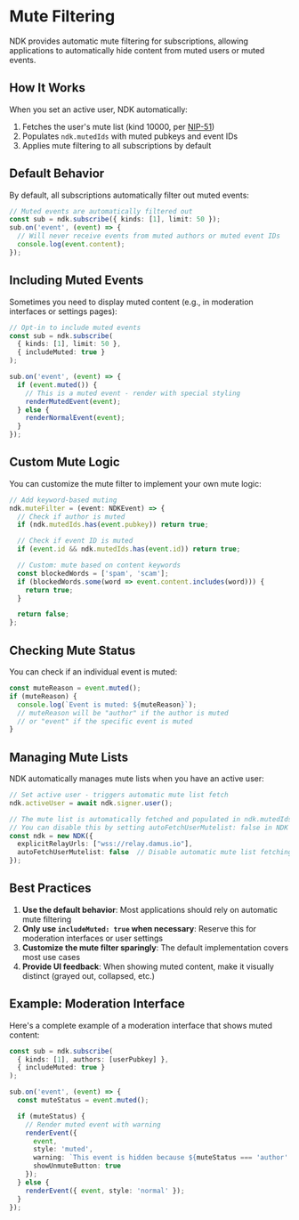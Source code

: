 # Mute Filtering

NDK provides automatic mute filtering for subscriptions, allowing applications to automatically hide content from muted
users or muted events.

## How It Works

When you set an active user, NDK automatically:

1. Fetches the user's mute list (kind 10000, per [NIP-51](https://nips.nostr.com/51))
2. Populates `ndk.mutedIds` with muted pubkeys and event IDs
3. Applies mute filtering to all subscriptions by default

## Default Behavior

By default, all subscriptions automatically filter out muted events:

```typescript
// Muted events are automatically filtered out
const sub = ndk.subscribe({ kinds: [1], limit: 50 });
sub.on('event', (event) => {
  // Will never receive events from muted authors or muted event IDs
  console.log(event.content);
});
```

## Including Muted Events

Sometimes you need to display muted content (e.g., in moderation interfaces or settings pages):

```typescript
// Opt-in to include muted events
const sub = ndk.subscribe(
  { kinds: [1], limit: 50 },
  { includeMuted: true }
);

sub.on('event', (event) => {
  if (event.muted()) {
    // This is a muted event - render with special styling
    renderMutedEvent(event);
  } else {
    renderNormalEvent(event);
  }
});
```

## Custom Mute Logic

You can customize the mute filter to implement your own mute logic:

```typescript
// Add keyword-based muting
ndk.muteFilter = (event: NDKEvent) => {
  // Check if author is muted
  if (ndk.mutedIds.has(event.pubkey)) return true;

  // Check if event ID is muted
  if (event.id && ndk.mutedIds.has(event.id)) return true;

  // Custom: mute based on content keywords
  const blockedWords = ['spam', 'scam'];
  if (blockedWords.some(word => event.content.includes(word))) {
    return true;
  }

  return false;
};
```

## Checking Mute Status

You can check if an individual event is muted:

```typescript
const muteReason = event.muted();
if (muteReason) {
  console.log(`Event is muted: ${muteReason}`);
  // muteReason will be "author" if the author is muted
  // or "event" if the specific event is muted
}
```

## Managing Mute Lists

NDK automatically manages mute lists when you have an active user:

```typescript
// Set active user - triggers automatic mute list fetch
ndk.activeUser = await ndk.signer.user();

// The mute list is automatically fetched and populated in ndk.mutedIds
// You can disable this by setting autoFetchUserMutelist: false in NDK constructor
const ndk = new NDK({
  explicitRelayUrls: ["wss://relay.damus.io"],
  autoFetchUserMutelist: false  // Disable automatic mute list fetching
});
```

## Best Practices

1. **Use the default behavior**: Most applications should rely on automatic mute filtering
2. **Only use `includeMuted: true` when necessary**: Reserve this for moderation interfaces or user settings
3. **Customize the mute filter sparingly**: The default implementation covers most use cases
4. **Provide UI feedback**: When showing muted content, make it visually distinct (grayed out, collapsed, etc.)

## Example: Moderation Interface

Here's a complete example of a moderation interface that shows muted content:

```typescript
const sub = ndk.subscribe(
  { kinds: [1], authors: [userPubkey] },
  { includeMuted: true }
);

sub.on('event', (event) => {
  const muteStatus = event.muted();

  if (muteStatus) {
    // Render muted event with warning
    renderEvent({
      event,
      style: 'muted',
      warning: `This event is hidden because ${muteStatus === 'author' ? 'the author' : 'this specific event'} is muted`,
      showUnmuteButton: true
    });
  } else {
    renderEvent({ event, style: 'normal' });
  }
});
```
